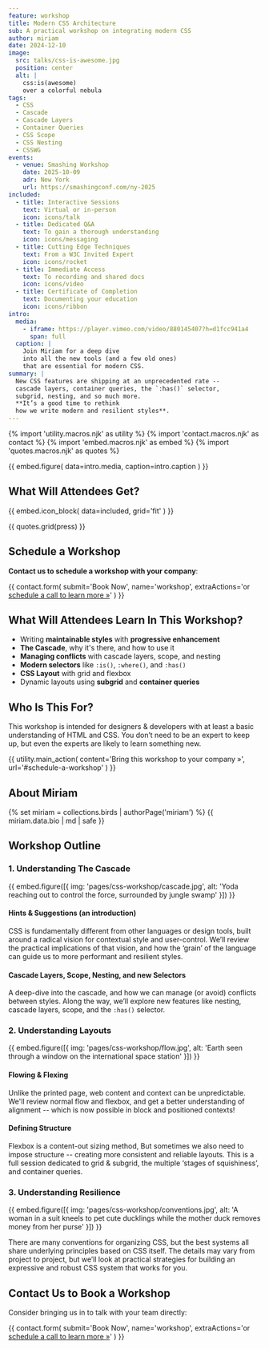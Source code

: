 ```yaml
---
feature: workshop
title: Modern CSS Architecture
sub: A practical workshop on integrating modern CSS
author: miriam
date: 2024-12-10
image:
  src: talks/css-is-awesome.jpg
  position: center
  alt: |
    css:is(awesome)
    over a colorful nebula
tags:
  - CSS
  - Cascade
  - Cascade Layers
  - Container Queries
  - CSS Scope
  - CSS Nesting
  - CSSWG
events:
  - venue: Smashing Workshop
    date: 2025-10-09
    adr: New York
    url: https://smashingconf.com/ny-2025
included:
  - title: Interactive Sessions
    text: Virtual or in-person
    icon: icons/talk
  - title: Dedicated Q&A
    text: To gain a thorough understanding
    icon: icons/messaging
  - title: Cutting Edge Techniques
    text: From a W3C Invited Expert
    icon: icons/rocket
  - title: Immediate Access
    text: To recording and shared docs
    icon: icons/video
  - title: Certificate of Completion
    text: Documenting your education
    icon: icons/ribbon
intro:
  media:
    - iframe: https://player.vimeo.com/video/880145407?h=d1fcc941a4
      span: full
  caption: |
    Join Miriam for a deep dive
    into all the new tools (and a few old ones)
    that are essential for modern CSS.
summary: |
  New CSS features are shipping at an unprecedented rate --
  cascade layers, container queries, the `:has()` selector,
  subgrid, nesting, and so much more.
  **It’s a good time to rethink
  how we write modern and resilient styles**.
---
```


{% import 'utility.macros.njk' as utility %}
{% import 'contact.macros.njk' as contact %}
{% import 'embed.macros.njk' as embed %}
{% import 'quotes.macros.njk' as quotes %}


{{ embed.figure(
  data=intro.media,
  caption=intro.caption
) }}

## What Will Attendees Get?

{{ embed.icon_block(
  data=included,
  grid='fit'
) }}

{{ quotes.grid(press) }}

## Schedule a Workshop

**Contact us to schedule a workshop with your company**:

{{ contact.form(
  submit='Book Now',
  name='workshop',
  extraActions='or [schedule a call to learn more »](https://calendly.com/oddbirdllc/css-architecture)'
) }}

## What Will Attendees Learn In This Workshop?

- Writing **maintainable styles** with **progressive enhancement**
- **The Cascade**, why it's there, and how to use it
- **Managing conflicts** with cascade layers, scope, and nesting
- **Modern selectors** like `:is()`, `:where()`, and `:has()`
- **CSS Layout** with grid and flexbox
- Dynamic layouts using **subgrid** and **container queries**

## Who Is This For?

This workshop is intended for designers & developers
with at least a basic understanding of HTML and CSS.
You don’t need to be an expert to keep up,
but even the experts are likely to learn something new.

{{ utility.main_action(
  content='Bring this workshop to your company »',
  url='#schedule-a-workshop'
) }}

## About Miriam

{% set miriam = collections.birds | authorPage('miriam') %}
{{ miriam.data.bio | md | safe }}

## Workshop Outline

### 1. Understanding The Cascade

{{ embed.figure([{
  img: 'pages/css-workshop/cascade.jpg',
  alt: 'Yoda reaching out to control the force, surrounded by jungle swamp'
}]) }}

#### Hints & Suggestions (an introduction)

CSS is fundamentally different
from other languages or design tools,
built around a radical vision
for contextual style and user-control.
We’ll review the practical implications of that vision,
and how the ‘grain’ of the language
can guide us to more performant and resilient styles.

#### Cascade Layers, Scope, Nesting, and new Selectors

A deep-dive into the cascade,
and how we can manage (or avoid)
conflicts between styles.
Along the way, we’ll explore new features like nesting,
cascade layers, scope, and the `:has()` selector.

### 2. Understanding Layouts

{{ embed.figure([{
  img: 'pages/css-workshop/flow.jpg',
  alt: 'Earth seen through a window on the international space station'
}]) }}

#### Flowing & Flexing

Unlike the printed page,
web content and context can be unpredictable.
We'll review normal flow and flexbox,
and get a better understanding of
alignment --
which is now possible in block
and positioned contexts!

#### Defining Structure

Flexbox is a content-out sizing method,
But sometimes we also need to impose structure --
creating more consistent and reliable layouts.
This is a full session dedicated to grid & subgrid,
the multiple ‘stages of squishiness’,
and container queries.

### 3. Understanding Resilience

{{ embed.figure([{
  img: 'pages/css-workshop/conventions.jpg',
  alt: 'A woman in a suit kneels to pet cute ducklings while the mother duck removes money from her purse'
}]) }}

There are many conventions for organizing CSS,
but the best systems all share underlying principles
based on CSS itself.
The details may vary from project to project,
but we’ll look at practical strategies
for building an expressive and robust CSS system
that works for you.

## Contact Us to Book a Workshop

Consider bringing us in
to talk with your team directly:

{{ contact.form(
  submit='Book Now',
  name='workshop',
  extraActions='or [schedule a call to learn more »](https://calendly.com/oddbirdllc/css-architecture)'
) }}
